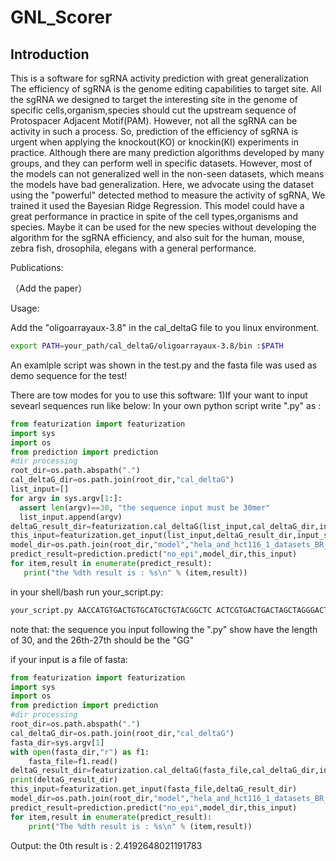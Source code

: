 # GNL_Scorer
Introduction
-----------------
This is a software for sgRNA activity prediction with great generalization  
The efficiency of sgRNA is the genome editing capabilities to target site. All the sgRNA we designed to target the interesting site in the genome of specific cells,organism,species should cut the upstream sequence of Protospacer Adjacent Motif(PAM). However, not all the sgRNA can be activity in such a process. So, prediction of the efficiency of sgRNA is urgent when applying the knockout(KO) or knockin(KI) experiments in practice. Although there are many prediction algorithms developed by many groups, and they can perform well in specific datasets. However, most of the models can not generalized well in the non-seen datasets, which means the models have bad generalization. Here, we advocate using the dataset using the "powerful" detected method to measure the activity of sgRNA, We trained it used the Bayesian Ridge Regression. This model could have a great performance in practice in spite of the cell types,organisms and species. Maybe it can be used for the new species without developing the algorithm for the sgRNA efficiency, and also suit for the human, mouse, zebra fish, drosophila, elegans with a general performance.   


Publications:

（Add the paper）


Usage:

Add the "oligoarrayaux-3.8" in the cal_deltaG file to you linux environment.
```Bash
export PATH=your_path/cal_deltaG/oligoarrayaux-3.8/bin :$PATH
```
An examlple script was shown in the test.py and the fasta file was used as demo sequence for the test!

There are tow modes for you to use this software: 
1)If your want to input sevearl sequences run like below:
In your own python script write ".py" as :
 ```python
from featurization import featurization
import sys
import os
from prediction import prediction
#dir processing
root_dir=os.path.abspath(".")
cal_deltaG_dir=os.path.join(root_dir,"cal_deltaG")
list_input=[]
for argv in sys.argv[1:]:
   assert len(argv)==30, "the sequence input must be 30mer"
   list_input.append(argv)
deltaG_result_dir=featurization.cal_deltaG(list_input,cal_deltaG_dir,input_seq=True)
this_input=featurization.get_input(list_input,deltaG_result_dir,input_seq=True)
model_dir=os.path.join(root_dir,"model","hela_and_hct116_1_datasets_BR_model_80_train.pickle")
predict_result=prediction.predict("no_epi",model_dir,this_input)
for item,result in enumerate(predict_result):
    print("the %dth result is : %s\n" % (item,result))
```
in your shell/bash run your_script.py:
```Bash
your_script.py AACCATGTGACTGTGCATGCTGTACGGCTC ACTCGTGACTGACTAGCTAGGGACTGGCTA
```
note that: the sequence you input following the ".py" show have the length of 30, and the 26th-27th should be the "GG"

if your input is a file of fasta:
```python
from featurization import featurization
import sys
import os
from prediction import prediction
#dir processing
root_dir=os.path.abspath(".")
cal_deltaG_dir=os.path.join(root_dir,"cal_deltaG")
fasta_dir=sys.argv[1]
with open(fasta_dir,"r") as f1:
    fasta_file=f1.read()
deltaG_result_dir=featurization.cal_deltaG(fasta_file,cal_deltaG_dir,input_seq=False)
print(deltaG_result_dir)
this_input=featurization.get_input(fasta_file,deltaG_result_dir)
model_dir=os.path.join(root_dir,"model","hela_and_hct116_1_datasets_BR_model_80_train.pickle")
predict_result=prediction.predict("no_epi",model_dir,this_input)
for item,result in enumerate(predict_result):
    print("The %dth result is : %s\n" % (item,result))
```

Output:
the 0th result is : 2.4192648021191783













